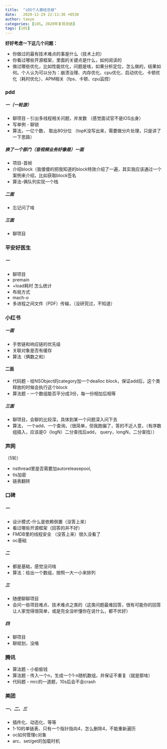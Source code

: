 ```yaml
---
title:  "iOS个人面经总结"
date:   2020-12-29 22:11:36 +0530
author: taoye
categories: [iOS, 2020年复现总结]
tags: [iOS]
---
```


**好好考虑一下这几个问题：**
* 你做过的最有技术难点的事是什么（技术上的）
* 你看过哪些开源框架，里面的关键点是什么，如何阅读的
* 做过哪些优化，比如性能优化，问题是啥，如果分析定位，怎么做的，结果如何。个人认为可以分为：崩溃治理、内存优化、cpu优化、启动优化、卡顿优化（耗时优化）、APM相关（fps、卡顿、cpu监控）

### pdd
##### 一（一轮游）
* 聊项目 - 引出多线程相关问题，并发数 （感觉面试官不是iOS出身）
* 写单例 - 聊锁
* 算法，一亿个数， 取出80分位 （topK没写出来，需要做分片处理，只是讲了一下思路）
##### 换了一个部门（音视频业务好像是）一面
* 项目-首帧
* 介绍block（我傻傻的把我知道的block特效介绍了一遍，其实我应该通过一个案例来介绍，比如获取block签名
* 算法-俩队列实现一个栈
##### 二面
* 忘记问了啥
##### 三面
* 聊项目


### 平安好医生
##### 一
* 聊项目
* premain
* +load耗时 怎么统计
* 布局方式
* mach-o
* 多进程之间文件（PDF）传输，（没研究过，不知道）

### 小红书
##### 一面
* 手势链和响应链的优先级
* 关联对象是否有缓存
* 算法（俩数之和）
#### 二面
* 代码题 - 给NSObject的category加一个dealloc block，保证add后，这个类释放的时候会执行这个block
* 算法题 - 一个数组能否平分成3份，每一份相加后相等
##### 三面
* 聊项目，会聊的比较深，具体到某一个问题深入问下去
* 算法， 一个add、一个查询，（很简单，但我跑偏了，答的不近人意，（有序数组插入，应该是O（logN）二分查找后add， query，longN，二分查找））

### 声网
（5轮）
* nsthread里是否需要加autoreleasepool,
* tls加密
* 链表翻转

### 口碑
##### 一
* 设计模式-什么是依赖倒置（没答上来）
* 看过哪些开源框架（回答的并不好）
* FMDB里的线程安全 （没答上来）很久没看了
* oc基础
##### 二
* 都是基础，感觉没问啥
* 算法：给出一个数组，按照一大一小来排列
##### 三
* 随便聊聊项目
* 会问一些项目难点、技术难点之类的（这类问题最难回答，很有可能你的回答让人家觉得很简单，或是完全没听懂你在说什么，都不优好）
##### 四
* 聊项目
* 聊规划，没咯

### 腾讯
* 算法题 - 小偷偷钱
* 算法题 - 传入一个n，生成一个1-n随机数组，并保证不重复（就是那啥）
* 代码题 - mrc的一道题，10s后会不会crash

### 美团
##### 一、二、三
* 插件化、动态化、等等
* 1-10的单链表、只有一个指针指向4，怎么删除4，不能重新遍历
* oc如何管理c对象
* arc、set/get的加载时机

